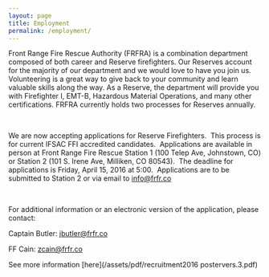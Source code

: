 ```yaml
---
layout: page
title: Employment
permalink: /employment/
---
```



Front Range Fire Rescue Authority (FRFRA) is a combination department composed of both career and Reserve firefighters. Our Reserves account for the majority of our department and we would love to have you join us. Volunteering is a great way to give back to your community and learn valuable skills along the way. As a Reserve, the department will provide you with Firefighter I, EMT-B, Hazardous Material Operations, and many other certifications. FRFRA currently holds two processes for Reserves annually.

&nbsp;

We are now accepting applications for Reserve Firefighters.&nbsp; This process is for current IFSAC FFI accredited candidates. &nbsp;Applications are available in person at Front Range Fire Rescue Station 1 (100 Telep Ave, Johnstown, CO) or Station 2 (101 S. Irene Ave, Milliken, CO 80543).&nbsp; The deadline for applications is Friday, April 15, 2016 at 5:00. &nbsp;Applications are to be submitted to Station 2 or via email to info@frfr.co

&nbsp;

For additional information or an electronic version of the application, please contact:

Captain Butler: [jbutler@frfr.co](javascript:void(location.href='mailto:'+String.fromCharCode(106,98,117,116,108,101,114,64,102,114,102,114,46,99,111)))

FF Cain: [zcain@frfr.co](javascript:void(location.href='mailto:'+String.fromCharCode(122,99,97,105,110,64,102,114,102,114,46,99,111)))

See more information [here](/assets/pdf/recruitment2016 postervers.3.pdf)